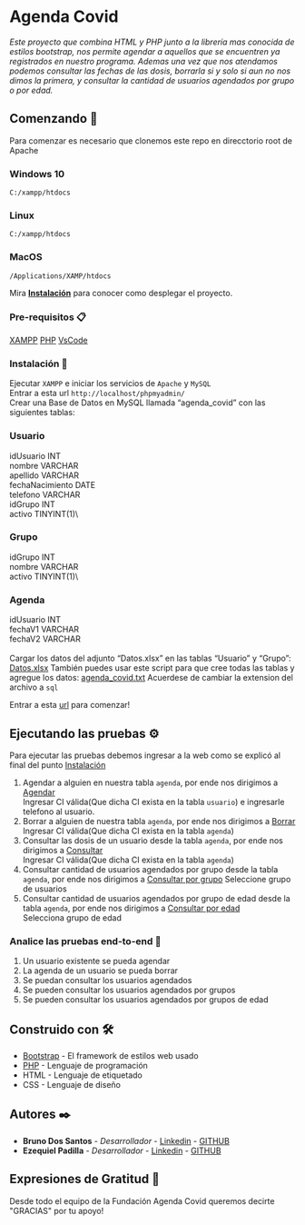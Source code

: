 # Agenda Covid

_Este proyecto que combina HTML y PHP junto a la librería mas conocida de estilos bootstrap, nos permite agendar a aquellos que se encuentren ya registrados en nuestro programa. Ademas una vez que nos atendamos podemos consultar las fechas de las dosis, borrarla si y solo si aun no nos dimos la primera, y consultar la cantidad de usuarios agendados por grupo o por edad._

## Comenzando 🚀

Para comenzar es necesario que clonemos este repo en direcctorio root de Apache
### Windows 10
`C:/xampp/htdocs`
### Linux
`C:/xampp/htdocs`
### MacOS
`/Applications/XAMP/htdocs`

Mira **[Instalación](https://github.com/DosSantosBrunoo/agenda_covid/blob/README/README.md#instalación-)** para conocer como desplegar el proyecto.


### Pre-requisitos 📋

[XAMPP](https://www.apachefriends.org/es/index.html)
[PHP](https://www.php.net/downloads)
[VsCode](https://code.visualstudio.com)

### Instalación 🔧

Ejecutar `XAMPP` e iniciar los servicios de `Apache` y `MySQL`\
Entrar a esta url `http://localhost/phpmyadmin/`\
Crear una Base de Datos en MySQL llamada “agenda_covid” con las siguientes
tablas:

### Usuario
  idUsuario INT\
  nombre VARCHAR\
  apellido VARCHAR\
  fechaNacimiento DATE\
  telefono VARCHAR\
  idGrupo INT\
  activo TINYINT(1)\
### Grupo
  idGrupo INT\
  nombre VARCHAR\
  activo TINYINT(1)\
### Agenda
  idUsuario INT\
  fechaV1 VARCHAR\
  fechaV2 VARCHAR\
  \
Cargar los datos del adjunto “Datos.xlsx” en las tablas “Usuario” y “Grupo”:
[Datos.xlsx](https://github.com/DosSantosBrunoo/agenda_covid/files/6317387/Datos.xlsx)
También puedes usar este script para que cree todas las tablas y agregue los datos:
[agenda_covid.txt](https://github.com/DosSantosBrunoo/agenda_covid/files/6317480/agenda_covid.txt)
Acuerdese de cambiar la extension del archivo a `sql`

Entrar a esta [url](http://localhost/agenda_covid/view/index.php) para comenzar!

## Ejecutando las pruebas ⚙️

Para ejecutar las pruebas debemos ingresar a la web como se explicó al final del punto [Instalación](https://github.com/DosSantosBrunoo/agenda_covid/blob/README/README.md#instalación-)
1. Agendar a alguien en nuestra tabla `agenda`, por ende nos dirigimos a [Agendar](http://localhost/agenda_covid/view/agendarme.php)\
Ingresar CI válida(Que dicha CI exista en la tabla `usuario`) e ingresarle telefono al usuario.
2. Borrar a alguien de nuestra tabla `agenda`, por ende nos dirigimos a [Borrar](http://localhost/agenda_covid/view/borrar.php)\
Ingresar CI válida(Que dicha CI exista en la tabla `agenda`)
3. Consultar las dosis de un usuario desde la tabla `agenda`, por ende nos dirigimos a [Consultar](http://localhost/agenda_covid/view/consultar_1.php)\
Ingresar CI válida(Que dicha CI exista en la tabla `agenda`)
4. Consultar cantidad de usuarios agendados por grupo desde la tabla `agenda`, por ende nos dirigimos a [Consultar por grupo](http://localhost/agenda_covid/view/consultar_2.php)
Seleccione grupo de usuarios
5. Consultar cantidad de usuarios agendados por grupo de edad desde la tabla `agenda`, por ende nos dirigimos a [Consultar por edad](http://localhost/agenda_covid/view/consultar_3.php)\
Selecciona grupo de edad

### Analice las pruebas end-to-end 🔩

1. Un usuario existente se pueda agendar
2. La agenda de un usuario se pueda borrar
3. Se puedan consultar los usuarios agendados
4. Se pueden consultar los usuarios agendados por grupos
5. Se pueden consultar los usuarios agendados por grupos de edad

## Construido con 🛠️

* [Bootstrap](https://getbootstrap.com) - El framework de estilos web usado
* [PHP](https://www.php.net) - Lenguaje de programación
* HTML - Lenguaje de etiquetado
* CSS - Lenguaje de diseño

## Autores ✒️

* **Bruno Dos Santos** - *Desarrollador* - [Linkedin](https://www.linkedin.com/in/bruno-dos-santos-650a56193/) - [GITHUB](https://github.com/DosSantosBrunoo)
* **Ezequiel Padilla** - *Desarrollador* - [Linkedin](https://www.linkedin.com/in/ezequiel-padilla-46804a193/) - [GITHUB](https://github.com/Ezequiel-Padilla)

## Expresiones de Gratitud 🎁

Desde todo el equipo de la Fundación Agenda Covid queremos decirte "GRACIAS" por tu apoyo!
